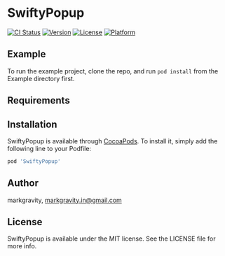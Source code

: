 # SwiftyPopup

[![CI Status](https://img.shields.io/travis/markgravity/SwiftyPopup.svg?style=flat)](https://travis-ci.org/markgravity/SwiftyPopup)
[![Version](https://img.shields.io/cocoapods/v/SwiftyPopup.svg?style=flat)](https://cocoapods.org/pods/SwiftyPopup)
[![License](https://img.shields.io/cocoapods/l/SwiftyPopup.svg?style=flat)](https://cocoapods.org/pods/SwiftyPopup)
[![Platform](https://img.shields.io/cocoapods/p/SwiftyPopup.svg?style=flat)](https://cocoapods.org/pods/SwiftyPopup)

## Example

To run the example project, clone the repo, and run `pod install` from the Example directory first.

## Requirements

## Installation

SwiftyPopup is available through [CocoaPods](https://cocoapods.org). To install
it, simply add the following line to your Podfile:

```ruby
pod 'SwiftyPopup'
```

## Author

markgravity, markgravity.in@gmail.com

## License

SwiftyPopup is available under the MIT license. See the LICENSE file for more info.
